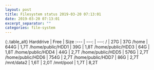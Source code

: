 ```yaml
---
layout: post
title: Filesystem status 2019-03-20 07:13:01
date: 2019-03-20 07:13:01
excerpt_separator: ""
categories: file-system
---
```

{:.table_alt}
Harddrive | Free | Size
:--- | ---: | ---:
/ | 27G | 37G
/home | 644G | 1,7T
/home/public/HDD1 | 39G | 1,8T
/home/public/HDD3 | 64G | 1,8T
/home/public/HDD4 | 44G | 2,7T
/home/public/HDD5 | 576G | 2,7T
/home/public/HDD6 | 754G | 2,7T
/home/public/HDD7 | 86G | 2,7T
/mnt/data2 | 1,6T | 2,0T
/mnt/pool | 1,7T | 8,2T

